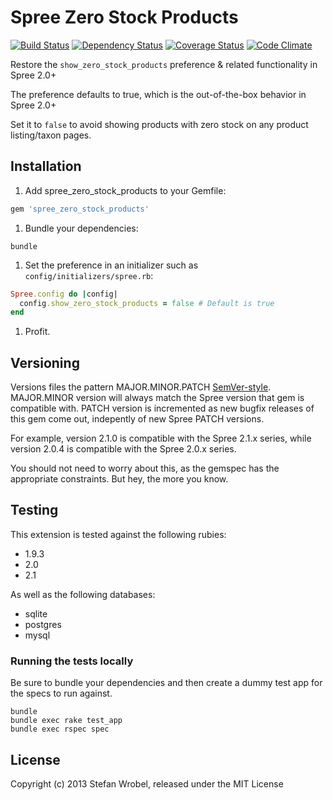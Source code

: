 Spree Zero Stock Products
======================
[![Build Status](http://img.shields.io/travis/swrobel/spree_zero_stock_products/2-3-stable.svg?style=flat)](https://travis-ci.org/swrobel/spree_zero_stock_products) [![Dependency Status](http://img.shields.io/gemnasium/swrobel/spree_zero_stock_products.svg?style=flat)](https://gemnasium.com/swrobel/spree_zero_stock_products) [![Coverage Status](http://img.shields.io/coveralls/swrobel/spree_zero_stock_products/2-3-stable.svg?style=flat)](https://coveralls.io/r/swrobel/spree_zero_stock_products) [![Code Climate](   http://img.shields.io/codeclimate/github/swrobel/spree_zero_stock_products.svg?style=flat)](https://codeclimate.com/github/swrobel/spree_zero_stock_products)

Restore the `show_zero_stock_products` preference & related functionality in Spree 2.0+

The preference defaults to true, which is the out-of-the-box behavior in Spree 2.0+

Set it to `false` to avoid showing products with zero stock on any product listing/taxon pages.

Installation
------------

1. Add spree_zero_stock_products to your Gemfile:

  ```ruby
  gem 'spree_zero_stock_products'
  ```

1. Bundle your dependencies:

  ```shell
  bundle
  ```

1. Set the preference in an initializer such as `config/initializers/spree.rb`:

  ```ruby
  Spree.config do |config|
    config.show_zero_stock_products = false # Default is true
  end
  ```

1. Profit.

Versioning
----------
Versions files the pattern MAJOR.MINOR.PATCH [SemVer-style](http://semver.org/). MAJOR.MINOR version will always match the Spree version that gem is compatible with. PATCH version is incremented as new bugfix releases of this gem come out, indepently of new Spree PATCH versions.

For example, version 2.1.0 is compatible with the Spree 2.1.x series, while version 2.0.4 is compatible with the Spree 2.0.x series.

You should not need to worry about this, as the gemspec has the appropriate constraints. But hey, the more you know.

Testing
-------
This extension is tested against the following rubies:

* 1.9.3
* 2.0
* 2.1

As well as the following databases:

* sqlite
* postgres
* mysql

### Running the tests locally

Be sure to bundle your dependencies and then create a dummy test app for the specs to run against.

```shell
bundle
bundle exec rake test_app
bundle exec rspec spec
```

License
-------

Copyright (c) 2013 Stefan Wrobel, released under the MIT License
